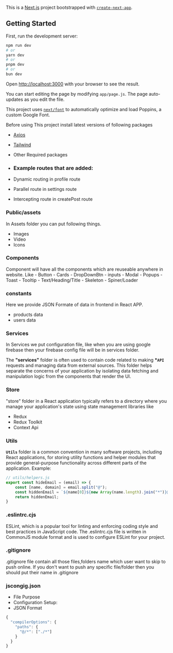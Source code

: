 This is a [Next.js](https://nextjs.org/) project bootstrapped with [`create-next-app`](https://github.com/vercel/next.js/tree/canary/packages/create-next-app).

## Getting Started

First, run the development server:

```bash
npm run dev
# or
yarn dev
# or
pnpm dev
# or
bun dev
```

Open [http://localhost:3000](http://localhost:3000) with your browser to see the result.

You can start editing the page by modifying `app/page.js`. The page auto-updates as you edit the file.

This project uses [`next/font`](https://nextjs.org/docs/basic-features/font-optimization) to automatically optimize and load Poppins, a custom Google Font.

Before using This project install latest versions of following packages

- [Axios](https://www.npmjs.com/package/axios)
- [Tailwind](https://tailwindcss.com/docs/guides/vite)
- Other Required packages

- ### Example routes that are added:
- Dynamic routing in profile route 
- Parallel route in settings route
- Intercepting route in createPost route

### Public/assets
In Assets folder you can put following things.
- Images
- Video
- Icons

### Components

Component will have all the components which are reuseable anywhere in website. Like - Button - Cards - DropDownBtn - inputs - Modal - Popups - Toast - Tooltip - Text/Heading/Title - Skeleton - Spiner/Loader


### constants

Here we provide JSON Formate of data in frontend in React APP.

- products data
- users data


### Services

In Services we put configuration file, like when you are using google firebase then your firebase config file will be in services folder.

The **"services"** folder is often used to contain code related to making **\*`API`** requests and managing data from external sources. This folder helps separate the concerns of your application by isolating data fetching and manipulation logic from the components that render the UI. 


### Store
"store" folder in a React application typically refers to a directory where you manage your application's state using state management libraries like 
- Redux 
- Redux Toolkit
- Context Api


### Utils

**`Utils`** folder is a common convention in many software projects, including React applications, for storing utility functions and helper modules that provide general-purpose functionality across different parts of the application. 
Example: 
```javascript
// utils/helpers.js
export const hideEmail = (email) => {
    const [name, domain] = email.split("@");
    const hiddenEmail = `${name[0]}${new Array(name.length).join("*")}@${domain}`;
    return hiddenEmail;
}
```

### .eslintrc.cjs

ESLint, which is a popular tool for linting and enforcing coding style and best practices in JavaScript code. The .eslintrc.cjs file is written in CommonJS module format and is used to configure ESLint for your project.

### .gitignore

.gitignore file contain all those files,folders name which user want to skip to push online. If you don't want to push any specific file/folder then you should put their name in .gitignore

### jscongig.json

- File Purpose
- Configuration Setup:
- JSON Format

```javascript
{
  "compilerOptions": {
    "paths": {
      "@/*": ["./*"]
    }
  }
}
```
